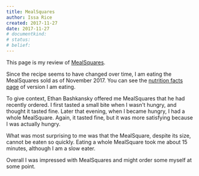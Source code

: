 ```yaml
---
title: MealSquares
author: Issa Rice
created: 2017-11-27
date: 2017-11-27
# documentkind:
# status:
# belief:
---
```


This page is my review of [MealSquares](https://www.mealsquares.com).

Since the recipe seems to have changed over time, I am eating the MealSquares sold as of November 2017. You can see the [nutrition facts page](https://web.archive.org/web/20171127100840/https://www.mealsquares.com/nutrition-facts.html "“Nutrition Facts”. MealSquares. Archived from the original (https://www.mealsquares.com/nutrition-facts.html) on November 27, 2017. Retrieved November 27, 2017.") of version I am eating.

To give context, Ethan Bashkansky offered me MealSquares that he had recently ordered. I first tasted a small bite when I wasn't hungry, and thought it tasted fine. Later that evening, when I became hungry, I had a whole MealSquare. Again, it tasted fine, but it was more satisfying because I was actually hungry.

What was most surprising to me was that the MealSquare, despite its size, cannot be eaten so quickly. Eating a whole MealSquare took me about 15 minutes, although I am a slow eater.

Overall I was impressed with MealSquares and might order some myself at some point.
